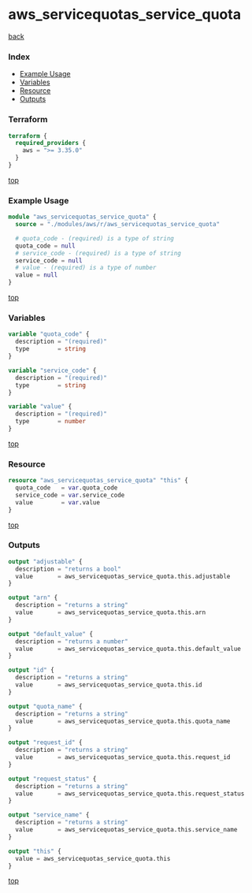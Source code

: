 # aws_servicequotas_service_quota

[back](../aws.md)

### Index

- [Example Usage](#example-usage)
- [Variables](#variables)
- [Resource](#resource)
- [Outputs](#outputs)

### Terraform

```terraform
terraform {
  required_providers {
    aws = ">= 3.35.0"
  }
}
```

[top](#index)

### Example Usage

```terraform
module "aws_servicequotas_service_quota" {
  source = "./modules/aws/r/aws_servicequotas_service_quota"

  # quota_code - (required) is a type of string
  quota_code = null
  # service_code - (required) is a type of string
  service_code = null
  # value - (required) is a type of number
  value = null
}
```

[top](#index)

### Variables

```terraform
variable "quota_code" {
  description = "(required)"
  type        = string
}

variable "service_code" {
  description = "(required)"
  type        = string
}

variable "value" {
  description = "(required)"
  type        = number
}
```

[top](#index)

### Resource

```terraform
resource "aws_servicequotas_service_quota" "this" {
  quota_code   = var.quota_code
  service_code = var.service_code
  value        = var.value
}
```

[top](#index)

### Outputs

```terraform
output "adjustable" {
  description = "returns a bool"
  value       = aws_servicequotas_service_quota.this.adjustable
}

output "arn" {
  description = "returns a string"
  value       = aws_servicequotas_service_quota.this.arn
}

output "default_value" {
  description = "returns a number"
  value       = aws_servicequotas_service_quota.this.default_value
}

output "id" {
  description = "returns a string"
  value       = aws_servicequotas_service_quota.this.id
}

output "quota_name" {
  description = "returns a string"
  value       = aws_servicequotas_service_quota.this.quota_name
}

output "request_id" {
  description = "returns a string"
  value       = aws_servicequotas_service_quota.this.request_id
}

output "request_status" {
  description = "returns a string"
  value       = aws_servicequotas_service_quota.this.request_status
}

output "service_name" {
  description = "returns a string"
  value       = aws_servicequotas_service_quota.this.service_name
}

output "this" {
  value = aws_servicequotas_service_quota.this
}
```

[top](#index)